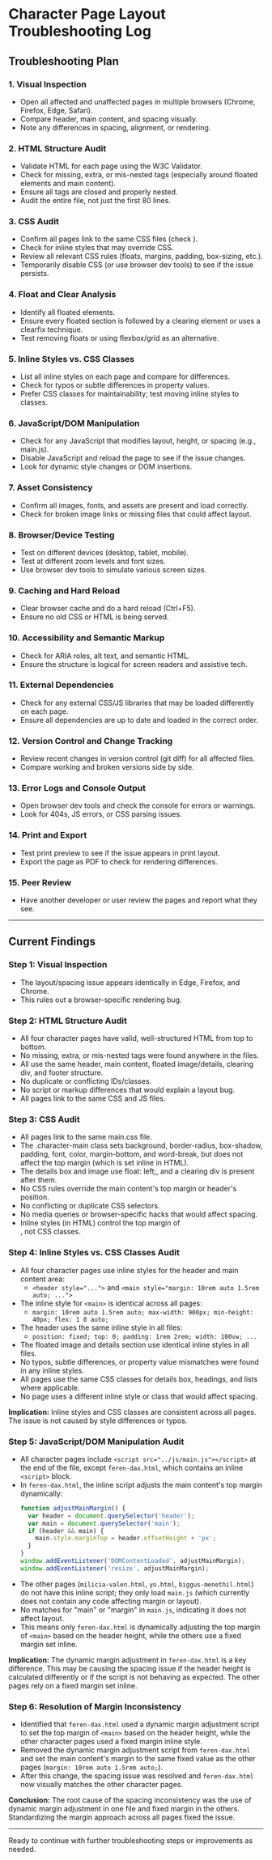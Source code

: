 # Character Page Layout Troubleshooting Log

## Troubleshooting Plan

### 1. Visual Inspection
- Open all affected and unaffected pages in multiple browsers (Chrome, Firefox, Edge, Safari).
- Compare header, main content, and spacing visually.
- Note any differences in spacing, alignment, or rendering.

### 2. HTML Structure Audit
- Validate HTML for each page using the W3C Validator.
- Check for missing, extra, or mis-nested tags (especially around floated elements and main content).
- Ensure all tags are closed and properly nested.
- Audit the entire file, not just the first 80 lines.

### 3. CSS Audit
- Confirm all pages link to the same CSS files (check <link rel="stylesheet">).
- Check for inline styles that may override CSS.
- Review all relevant CSS rules (floats, margins, padding, box-sizing, etc.).
- Temporarily disable CSS (or use browser dev tools) to see if the issue persists.

### 4. Float and Clear Analysis
- Identify all floated elements.
- Ensure every floated section is followed by a clearing element or uses a clearfix technique.
- Test removing floats or using flexbox/grid as an alternative.

### 5. Inline Styles vs. CSS Classes
- List all inline styles on each page and compare for differences.
- Check for typos or subtle differences in property values.
- Prefer CSS classes for maintainability; test moving inline styles to classes.

### 6. JavaScript/DOM Manipulation
- Check for any JavaScript that modifies layout, height, or spacing (e.g., main.js).
- Disable JavaScript and reload the page to see if the issue changes.
- Look for dynamic style changes or DOM insertions.

### 7. Asset Consistency
- Confirm all images, fonts, and assets are present and load correctly.
- Check for broken image links or missing files that could affect layout.

### 8. Browser/Device Testing
- Test on different devices (desktop, tablet, mobile).
- Test at different zoom levels and font sizes.
- Use browser dev tools to simulate various screen sizes.

### 9. Caching and Hard Reload
- Clear browser cache and do a hard reload (Ctrl+F5).
- Ensure no old CSS or HTML is being served.

### 10. Accessibility and Semantic Markup
- Check for ARIA roles, alt text, and semantic HTML.
- Ensure the structure is logical for screen readers and assistive tech.

### 11. External Dependencies
- Check for any external CSS/JS libraries that may be loaded differently on each page.
- Ensure all dependencies are up to date and loaded in the correct order.

### 12. Version Control and Change Tracking
- Review recent changes in version control (git diff) for all affected files.
- Compare working and broken versions side by side.

### 13. Error Logs and Console Output
- Open browser dev tools and check the console for errors or warnings.
- Look for 404s, JS errors, or CSS parsing issues.

### 14. Print and Export
- Test print preview to see if the issue appears in print layout.
- Export the page as PDF to check for rendering differences.

### 15. Peer Review
- Have another developer or user review the pages and report what they see.

---

## Current Findings

### Step 1: Visual Inspection
- The layout/spacing issue appears identically in Edge, Firefox, and Chrome.
- This rules out a browser-specific rendering bug.

### Step 2: HTML Structure Audit
- All four character pages have valid, well-structured HTML from top to bottom.
- No missing, extra, or mis-nested tags were found anywhere in the files.
- All use the same header, main content, floated image/details, clearing div, and footer structure.
- No duplicate or conflicting IDs/classes.
- No script or markup differences that would explain a layout bug.
- All pages link to the same CSS and JS files.

### Step 3: CSS Audit
- All pages link to the same main.css file.
- The .character-main class sets background, border-radius, box-shadow, padding, font, color, margin-bottom, and word-break, but does not affect the top margin (which is set inline in HTML).
- The details box and image use float: left;, and a clearing div is present after them.
- No CSS rules override the main content's top margin or header's position.
- No conflicting or duplicate CSS selectors.
- No media queries or browser-specific hacks that would affect spacing.
- Inline styles (in HTML) control the top margin of <main>, not CSS classes.

### Step 4: Inline Styles vs. CSS Classes Audit

- All four character pages use inline styles for the header and main content area:
  - `<header style="...">` and `<main style="margin: 10rem auto 1.5rem auto; ...">`
- The inline style for `<main>` is identical across all pages:
  - `margin: 10rem auto 1.5rem auto; max-width: 900px; min-height: 40px; flex: 1 0 auto;`
- The header uses the same inline style in all files:
  - `position: fixed; top: 0; padding: 1rem 2rem; width: 100vw; ...`
- The floated image and details section use identical inline styles in all files.
- No typos, subtle differences, or property value mismatches were found in any inline styles.
- All pages use the same CSS classes for details box, headings, and lists where applicable.
- No page uses a different inline style or class that would affect spacing.

**Implication:**
Inline styles and CSS classes are consistent across all pages. The issue is not caused by style differences or typos.

### Step 5: JavaScript/DOM Manipulation Audit

- All character pages include `<script src="../js/main.js"></script>` at the end of the file, except `feren-dax.html`, which contains an inline `<script>` block.
- In `feren-dax.html`, the inline script adjusts the main content's top margin dynamically:
  ```js
  function adjustMainMargin() {
    var header = document.querySelector('header');
    var main = document.querySelector('main');
    if (header && main) {
      main.style.marginTop = header.offsetHeight + 'px';
    }
  }
  window.addEventListener('DOMContentLoaded', adjustMainMargin);
  window.addEventListener('resize', adjustMainMargin);
  ```
- The other pages (`milicia-valen.html`, `yo.html`, `biggus-menethil.html`) do not have this inline script; they only load `main.js` (which currently does not contain any code affecting margin or layout).
- No matches for "main" or "margin" in `main.js`, indicating it does not affect layout.
- This means only `feren-dax.html` is dynamically adjusting the top margin of `<main>` based on the header height, while the others use a fixed margin set inline.

**Implication:**
The dynamic margin adjustment in `feren-dax.html` is a key difference. This may be causing the spacing issue if the header height is calculated differently or if the script is not behaving as expected. The other pages rely on a fixed margin set inline.

### Step 6: Resolution of Margin Inconsistency

- Identified that `feren-dax.html` used a dynamic margin adjustment script to set the top margin of `<main>` based on the header height, while the other character pages used a fixed margin inline style.
- Removed the dynamic margin adjustment script from `feren-dax.html` and set the main content's margin to the same fixed value as the other pages (`margin: 10rem auto 1.5rem auto;`).
- After this change, the spacing issue was resolved and `feren-dax.html` now visually matches the other character pages.

**Conclusion:**
The root cause of the spacing inconsistency was the use of dynamic margin adjustment in one file and fixed margin in the others. Standardizing the margin approach across all pages fixed the issue.

---

Ready to continue with further troubleshooting steps or improvements as needed.
